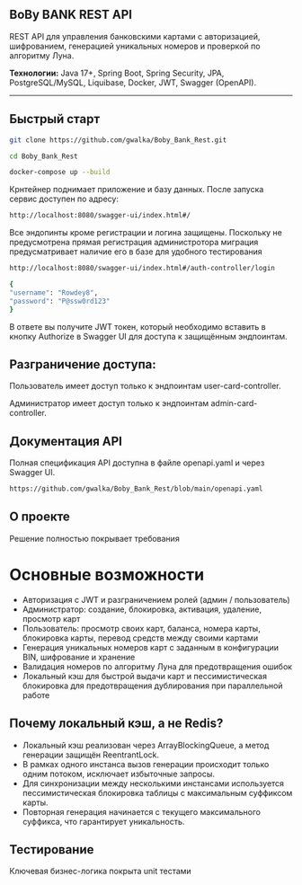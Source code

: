 ## BoBy BANK REST API

REST API для управления банковскими картами с авторизацией, шифрованием, генерацией уникальных номеров и проверкой по алгоритму Луна.

**Технологии:** Java 17+, Spring Boot, Spring Security, JPA, PostgreSQL/MySQL, Liquibase, Docker, JWT, Swagger (OpenAPI).

---


## Быстрый старт
```bash
git clone https://github.com/gwalka/Boby_Bank_Rest.git
```
```bash
cd Boby_Bank_Rest
```
```bash
docker-compose up --build
```

Крнтейнер поднимает приложение и базу данных.
После запуска сервис доступен по адресу:
```bash
http://localhost:8080/swagger-ui/index.html#/
```
Все эндопинты кроме регистрации и логина защищены.
Поскольку не предусмотрена прямая регистрация администротора миграция предусматривает наличие его в базе для удобного тестирования
```bash
http://localhost:8080/swagger-ui/index.html#/auth-controller/login
```
```bash
{
"username": "Rowdey8",
"password": "P@ssw0rd123"
}
```
В ответе вы получите JWT токен, который необходимо вставить в кнопку Authorize в Swagger UI для доступа к защищённым эндпоинтам.

## Разграничение доступа:
Пользователь имеет доступ только к эндпоинтам user-card-controller.

Администратор имеет доступ только к эндпоинтам admin-card-controller.


## Документация API

Полная спецификация API доступна в файле openapi.yaml и через Swagger UI.
```bash
https://github.com/gwalka/Boby_Bank_Rest/blob/main/openapi.yaml
```


## О проекте
Решение полностью покрывает требования

# Основные возможности
- Авторизация с JWT и разграничением ролей (админ / пользователь)
- Администратор: создание, блокировка, активация, удаление, просмотр карт
- Пользователь: просмотр своих карт, баланса, номера карты, блокировка карты, перевод средств между своими картами
- Генерация уникальных номеров карт с заданным в конфигурации BIN, шифрование и хранение
- Валидация номеров по алгоритму Луна для предотвращения ошибок
- Локальный кэш для быстрой выдачи карт и пессимистическая блокировка для предотвращения дублирования при параллельной работе

## Почему локальный кэш, а не Redis?
- Локальный кэш реализован через ArrayBlockingQueue, а метод генерации защищён ReentrantLock.
- В рамках одного инстанса вызов генерации происходит только одним потоком, исключает избыточные запросы.
- Для синхронизации между несколькими инстансами используется пессимистическая блокировка таблицы с максимальным суффиксом карты.
- Повторная генерация начинается с текущего максимального суффикса, что гарантирует уникальность.

## Тестирование
Ключевая бизнес-логика покрыта unit тестами






